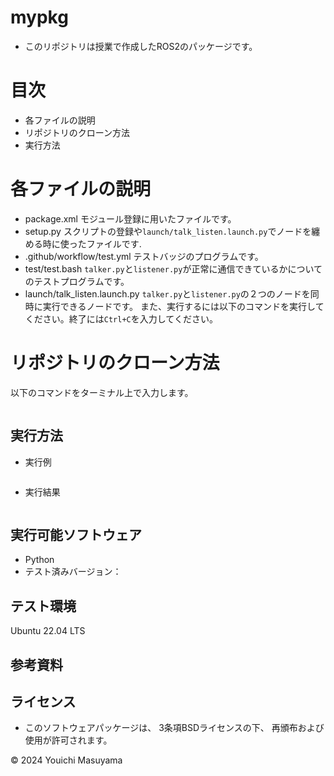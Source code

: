 # mypkg
- このリポジトリは授業で作成したROS2のパッケージです。

# 目次
- 各ファイルの説明
- リポジトリのクローン方法
- 実行方法

# 各ファイルの説明
- package.xml
モジュール登録に用いたファイルです。
- setup.py
スクリプトの登録や```launch/talk_listen.launch.py```でノードを纏める時に使ったファイルです.
- .github/workflow/test.yml
テストバッジのプログラムです。
- test/test.bash
```talker.py```と```listener.py```が正常に通信できているかについてのテストプログラムです。
- launch/talk_listen.launch.py
```talker.py```と```listener.py```の２つのノードを同時に実行できるノードです。
また、実行するには以下のコマンドを実行してください。終了には```Ctrl+C```を入力してください。
# リポジトリのクローン方法
以下のコマンドをターミナル上で入力します。
```

```
## 実行方法
- 実行例
```

```
- 実行結果
```

```
## 実行可能ソフトウェア
- Python
 - テスト済みバージョン：
## テスト環境
Ubuntu 22.04 LTS
## 参考資料

## ライセンス
- このソフトウェアパッケージは、 3条項BSDライセンスの下、 再頒布および使用が許可されます。


© 2024 Youichi Masuyama
